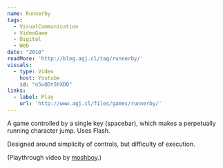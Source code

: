 ```yaml
---
name: Runnerby
tags:
  - VisualCommunication
  - VideoGame
  - Digital
  - Web
date: "2010"
readMore: 'http://blog.agj.cl/tag/runnerby/'
visuals:
  - type: Video
    host: Youtube
    id: "n5uQDt5hXDQ"
links:
  - label: Play
    url: 'http://www.agj.cl/files/games/runnerby/'
---
```



A game controlled by a single key (spacebar), which makes a perpetually running character jump. Uses Flash.

Designed around simplicity of controls, but difficulty of execution.

(Playthrough video by [moshboy](https://twitter.com/moshboy).)
